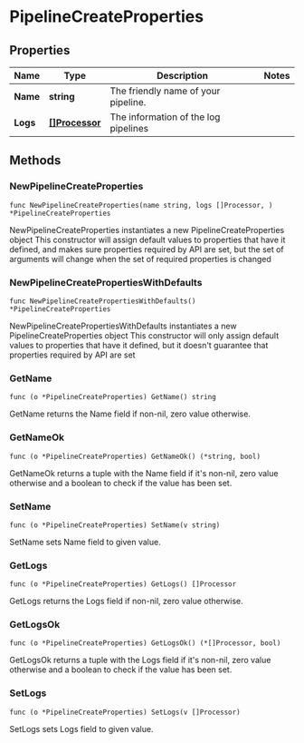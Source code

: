 # PipelineCreateProperties

## Properties

|Name | Type | Description | Notes|
|------------ | ------------- | ------------- | -------------|
|**Name** | **string** | The friendly name of your pipeline. | |
|**Logs** | [**[]Processor**](Processor.md) | The information of the log pipelines | |

## Methods

### NewPipelineCreateProperties

`func NewPipelineCreateProperties(name string, logs []Processor, ) *PipelineCreateProperties`

NewPipelineCreateProperties instantiates a new PipelineCreateProperties object
This constructor will assign default values to properties that have it defined,
and makes sure properties required by API are set, but the set of arguments
will change when the set of required properties is changed

### NewPipelineCreatePropertiesWithDefaults

`func NewPipelineCreatePropertiesWithDefaults() *PipelineCreateProperties`

NewPipelineCreatePropertiesWithDefaults instantiates a new PipelineCreateProperties object
This constructor will only assign default values to properties that have it defined,
but it doesn't guarantee that properties required by API are set

### GetName

`func (o *PipelineCreateProperties) GetName() string`

GetName returns the Name field if non-nil, zero value otherwise.

### GetNameOk

`func (o *PipelineCreateProperties) GetNameOk() (*string, bool)`

GetNameOk returns a tuple with the Name field if it's non-nil, zero value otherwise
and a boolean to check if the value has been set.

### SetName

`func (o *PipelineCreateProperties) SetName(v string)`

SetName sets Name field to given value.


### GetLogs

`func (o *PipelineCreateProperties) GetLogs() []Processor`

GetLogs returns the Logs field if non-nil, zero value otherwise.

### GetLogsOk

`func (o *PipelineCreateProperties) GetLogsOk() (*[]Processor, bool)`

GetLogsOk returns a tuple with the Logs field if it's non-nil, zero value otherwise
and a boolean to check if the value has been set.

### SetLogs

`func (o *PipelineCreateProperties) SetLogs(v []Processor)`

SetLogs sets Logs field to given value.



